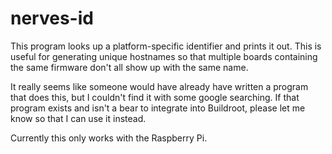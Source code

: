 # nerves-id

This program looks up a platform-specific identifier and prints it out. This is
useful for generating unique hostnames so that multiple boards containing the
same firmware don't all show up with the same name.

It really seems like someone would have already have written a program that does
this, but I couldn't find it with some google searching. If that program exists
and isn't a bear to integrate into Buildroot, please let me know so that I can
use it instead.

Currently this only works with the Raspberry Pi.
